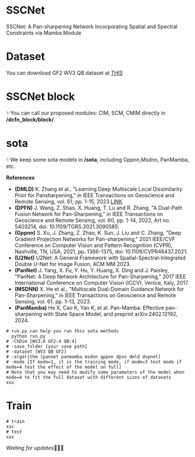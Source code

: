 # SSCNet
SSCNet: A Pan-sharpening Network Incorporating Spatial and Spectral Constraints via Mamba Module
# Dataset
You can download GF2 WV3 QB dataset at [THIS](https://github.com/liangjiandeng/PanCollection)
# SSCNet block
✨You can call our proposed modules: CIM, SCM, CMIM directly in **/dcfn_block/block/**.
# sota

✨We keep some sota models in **/sota**, including Gppnn,Msdnn, PanMamba, etc.

**References**

- **(DMLD)** K. Zhang et al., "Learning Deep Multiscale Local Dissimilarity Prior for Pansharpening," in IEEE Transactions on Geoscience and Remote Sensing, vol. 61, pp. 1-15, 2023.[LINK](https://ieeexplore.ieee.org/abstract/document/10210612)
- **(DPFN)** J. Wang, Z. Shao, X. Huang, T. Lu and R. Zhang, "A Dual-Path Fusion Network for Pan-Sharpening," in IEEE Transactions on Geoscience and Remote Sensing, vol. 60, pp. 1-14, 2022, Art no. 5403214, doi: 10.1109/TGRS.2021.3090585.
- **(Gppnn)** S. Xu, J. Zhang, Z. Zhao, K. Sun, J. Liu and C. Zhang, "Deep Gradient Projection Networks for Pan-sharpening," 2021 IEEE/CVF Conference on Computer Vision and Pattern Recognition (CVPR), Nashville, TN, USA, 2021, pp. 1366-1375, doi: 10.1109/CVPR46437.2021.
- **(U2Net)** U2Net: A General Framework with Spatial-Spectral-Integrated Double U-Net for Image Fusion, ACM MM 2023.
- **(PanNet)** J. Yang, X. Fu, Y. Hu, Y. Huang, X. Ding and J. Paisley, "PanNet: A Deep Network Architecture for Pan-Sharpening," 2017 IEEE International Conference on Computer Vision (ICCV), Venice, Italy, 2017.
- **(MSDNN)** X. He et al., "Multiscale Dual-Domain Guidance Network for Pan-Sharpening," in IEEE Transactions on Geoscience and Remote Sensing, vol. 61, pp. 1-13, 2023.
- **(PanMamba)** He X, Cao K, Yan K, et al. Pan-Mamba: Effective pan-sharpening with State Space Model, arid preprint arXiv:2402.12192, 2024.
```shell
# run.py can help you run this sota methods
  python run.py 
# -ChDim [WV3:8 GF2:4 QB:4]
# -save_folder [your save path]
# -dataset [WV3 QB GF2]
# -algorithm [pannet panmamba msdnn gppnn dpsn dmld dspnet]
# -mode [If mode=1, it is the training mode, if mode=3 test mode if mode=4 test the effect of the model on full]
# Note that you may need to modify some parameters of the model when mode=4 to fit the full dataset with different sizes of datasets
xxx
```

  
# Train
```shell
# train
xxx
# test
xxx
```


*Waiting for updates*🐛🐛🐛
